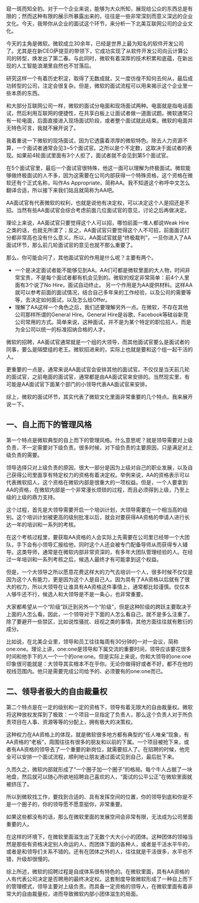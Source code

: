 窥一斑而知全豹。对于一个企业来说，能够为大众所知，展现给公众的东西总是有限的；然而这种有限的展示所暴露出来的，往往是一些非常深刻而意义深远的企业文化。今天，我带你从企业的面试这个环节，来分析一下北美互联网公司的企业文化。

今天的主角是微软。微软成立30余年，已经是世界上最为知名的软件开发公司了。尤其是在新CEO萨提亚的带领下，它成功实现了从软件开发公司向云计算公司的转型，焕发出了第二春。与此同时，微软有着深厚的技术积累和底蕴，在新出现的人工智能浪潮里自然也不甘落后。

研究这样一个有着历史积淀，取得了无数成就，又一度彷徨不知何去何从，最后成功转型的公司，注定会很复杂。但是，微软的面试流程可以用来揭示这个企业里一些本质的东西。

和大部分互联网公司一样，微软的面试分电面和现场面试两种。电面就是指电话面试，然后利用互联网的便捷性，在共享白板上让面试者做一道面试题。微软通常只有一轮电面，后面直接进入现场面试阶段，或者整个面试就此结束。微软的电面并无特色可言，我就不展开说了。

我着重说一下微软的现场面试，因为它透露着浓厚的微软特色。除去人力资源不算，一个面试者通常会见3~5个面试官。之所以是个不定数，这取决于面试者的表现。如果前4轮面试里面有3个人拒了，面试者就不会见到第5个面试官。

在5个面试官里，最后一个面试官很特殊，他这一面可以理解为终极面试。微软能够做终极面试的人不多，因为这需要在公司内部获得一个特殊资格，这个资格在微软还有个正式名称，叫作As Appropriate，简称AA。我不知道这个称呼中文怎么翻译合适，所以接下来我们姑且就简称为AA吧。

AA面试官有代表微软的权利，也就是说他有决定权，可以决定这个人是招还是不招。当然有些AA面试官会综合考虑前面几位面试官的意见，讨论之后再做决定。

理论上来说，AA面试官只要觉得这个人可以招，哪怕前面一堆人都说Weak Hire之类的话，也就无所谓了；反之，AA面试官只要觉得这个人不可招，前面面试打分都非常高也没有什么意义。所以，AA面试官就是“终极裁判”，一旦你进入了AA面试环节，那么前几轮面试官的意见也就不那么重要了。

那么，你可能会问了，其他面试官的作用是什么呢？主要有两个。

 *  一个是决定面试者能不能够见到AA。AA们可都是微软里面的大人物，时间非常宝贵，不是每个面试者都有机会见到的。微软的规定非常简单：前4个人里面有3个说了No Hire，面试自动终止。
    另一个作用是为AA提供材料。这样AA就可以参考前面的面试情况，结合自己多年来的工作经验，以及公司的需要等等，去决定如何面试，以及怎么给Offer。
 *  理解了AA这样一个角色之后，我们还要理解另外一点。在微软，不存在其他公司那样所谓的General Hire。General Hire是谷歌、Facebook等硅谷新竞公司常用的方式。简单来说，这种面试，并不是为某个特定的职位招人，而是为全公司以统一的标准招纳合格的人才。

微软的招聘，AA面试官通常就是一个组的大领导，而其他面试官要么是面试者的同事，要么是隔壁组的老王。微软招进来的，实际上也就是要和这个组一起干活的人。

更重要的一点是，通常来说AA面试官会安排其他的面试官。不仅仅是当天前几轮的面试官，之前电面的面试官，通常都是由AA面试官来安排的。当然现实里，有可能是AA面试官下面某个部门的小领导代表AA面试官来安排。

综上，微软的面试环节，其实代表了微软文化里面非常重要的几个特点。我来展开说一下。

## 一、自上而下的管理风格

第一个特点是微软典型的自上而下的管理风格。什么意思呢？就是领导需要对上级负责，不一定需要对下级负责。很多时候，对下级负责的主要原因，只是满足对上级负责的需要。

领导选择只对上级负责的原因，很大一部分是因为上级对自己的职业发展，以及自己获得公司里面享有特定权力的资格有着决定权。举例来说，AA的资格表示可以代表微软招人，这个资格在微软内部是很重大的一项权益。但是，一个人要拿到AA的资格，在微软内部是一个非常漫长烦琐的过程，而且必须得到上级，乃至上级的上级的鼎力支持。

这个过程，首先是大领导需要开启一个培训计划，大领导需要在一个相当高的级别。这个培训计划被更高的级别批准以后，就会对要获得AA资格的申请人进行长达一年的培训和一系列的考核。

在这个考核过程里，要获取AA资格的人会实际上先需要在公司里已经带一个大团队，手下会有小领导汇报给他，同时这个人还会被专门配备导师从而获得专人辅导。这类导师，通常是在微软内部非常资深的，有多年大团队管理经验的人。在经过一年培训和一系列考核之后，候选人最终才有可能拿到这个权益。

但是，一个大领导之所以愿意花费这样大的力气去培训一个人，很多时候不仅仅是因为这个人有能力，更是因为这个人是自己人。因为具有了AA资格以后就有了很大的权力，所以大领导在让谁具有AA资格这件事情上，通常都比较谨慎。仅仅本人够牛还不行，候选人和大领导是不是一条心，也非常重要。

大家都希望从一个“阶级”跃迁到另外一个“阶级”，但是这种阶级的跨跃主要取决于上面的人怎么看。因此，一个领导对于下面的人怎么看自己，就不是多么注重了。除了要避开一些禁区，比如说性骚扰、歧视之类的事情，其他方面往往就有敷衍的成分。

比如说，在北美企业里，领导和员工往往每周有30分钟的一对一会议，简称one:one。理论上讲，one:one是领导和下属交流的重要时间，领导应该要花很多时间和他手下的人一个一个的one:one。但是实际上来说，你和大领导的one:one印象很可能就是：大领导其实根本不在乎你。无论你做得好或者不好，都不在他的视线范围内。他只是需要完成公司给予的、必须要有的one:one而已。

## 二、领导者极大的自由裁量权

第二个特点是在一定的级别和一定的资格下，领导有着无限大的自由裁量权。微软将这种放权发挥到了极致：一个项目一旦指定了负责人，那么这个负责人对于所负责项目在人事、资源等等的分配上，拥有极大的决策权。

这种权力在AA资格上的体现，就是微软很多地方都有典型的“任人唯亲”现象，有AA资格的“老板”，周围往往有很多的朋友和以前的下属。一个项目被抢下来，或者有AA资格的领导去了一个重要的新岗位，就需要招人了。在招聘的时候，他完全可以安排一个面试流程，顺利地让朋友通过面试见到自己，最后批下来。

久而久之，微软内部就形成了“一个圈子加一个圈子”的格局。每个牛人占据了一块地盘，然后就可以随心所欲地招聘自己喜欢的人，“面试的公平公正”在微软里面就被挤压了。

所以到微软找工作，要找到合适的、具有发挥空间的位置，你的领导到底和你是不是一个圈子的，你的领导愿不愿意挺你，非常重要。

如果这些都没有的话，那么在微软里面的发展空间会非常有限，无法成为公司里面重要的人。

在这样的环境下，在微软里面滋生出了无数个大大小小的团体。这种团体的领袖当然是那些有资格决定别人命运的人，而团体下面的各种人，或者是干活水平牛的，或者是和领导们关系不错的。还有在团体之外的人，往往就是干活很多，水平也不错，升级却很慢的。

综上所述，微软的招聘过程是自成体系很有特色的。在微软里面，具有AA资格的人有代表公司决定是否聘用的最终决定权。这套制度导致微软形成了一种自上而下的管理模式，领导主要对上级负责。而具备一定资格的领导人，在微软里面有着非常大的自由裁量权，进而导致微软内部小团体滋生的局面。

